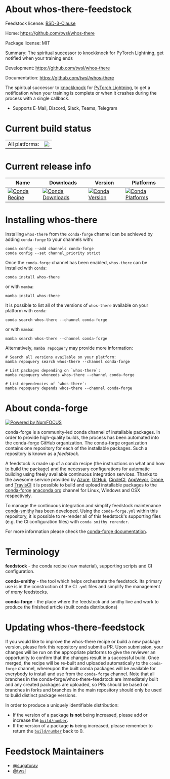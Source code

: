 About whos-there-feedstock
==========================

Feedstock license: [BSD-3-Clause](https://github.com/conda-forge/whos-there-feedstock/blob/main/LICENSE.txt)

Home: https://github.com/twsl/whos-there

Package license: MIT

Summary: The spiritual successor to knockknock for PyTorch Lightning, get notified when your training ends

Development: https://github.com/twsl/whos-there

Documentation: https://github.com/twsl/whos-there

The spiritual successor to [knockknock](https://github.com/huggingface/knockknock)
for [PyTorch Lightning](https://github.com/PyTorchLightning/pytorch-lightning),
to get a notification when your training is complete or when it crashes during the
process with a single callback.



- Supports E-Mail, Discord, Slack, Teams, Telegram


Current build status
====================


<table><tr><td>All platforms:</td>
    <td>
      <a href="https://dev.azure.com/conda-forge/feedstock-builds/_build/latest?definitionId=14896&branchName=main">
        <img src="https://dev.azure.com/conda-forge/feedstock-builds/_apis/build/status/whos-there-feedstock?branchName=main">
      </a>
    </td>
  </tr>
</table>

Current release info
====================

| Name | Downloads | Version | Platforms |
| --- | --- | --- | --- |
| [![Conda Recipe](https://img.shields.io/badge/recipe-whos--there-green.svg)](https://anaconda.org/conda-forge/whos-there) | [![Conda Downloads](https://img.shields.io/conda/dn/conda-forge/whos-there.svg)](https://anaconda.org/conda-forge/whos-there) | [![Conda Version](https://img.shields.io/conda/vn/conda-forge/whos-there.svg)](https://anaconda.org/conda-forge/whos-there) | [![Conda Platforms](https://img.shields.io/conda/pn/conda-forge/whos-there.svg)](https://anaconda.org/conda-forge/whos-there) |

Installing whos-there
=====================

Installing `whos-there` from the `conda-forge` channel can be achieved by adding `conda-forge` to your channels with:

```
conda config --add channels conda-forge
conda config --set channel_priority strict
```

Once the `conda-forge` channel has been enabled, `whos-there` can be installed with `conda`:

```
conda install whos-there
```

or with `mamba`:

```
mamba install whos-there
```

It is possible to list all of the versions of `whos-there` available on your platform with `conda`:

```
conda search whos-there --channel conda-forge
```

or with `mamba`:

```
mamba search whos-there --channel conda-forge
```

Alternatively, `mamba repoquery` may provide more information:

```
# Search all versions available on your platform:
mamba repoquery search whos-there --channel conda-forge

# List packages depending on `whos-there`:
mamba repoquery whoneeds whos-there --channel conda-forge

# List dependencies of `whos-there`:
mamba repoquery depends whos-there --channel conda-forge
```


About conda-forge
=================

[![Powered by
NumFOCUS](https://img.shields.io/badge/powered%20by-NumFOCUS-orange.svg?style=flat&colorA=E1523D&colorB=007D8A)](https://numfocus.org)

conda-forge is a community-led conda channel of installable packages.
In order to provide high-quality builds, the process has been automated into the
conda-forge GitHub organization. The conda-forge organization contains one repository
for each of the installable packages. Such a repository is known as a *feedstock*.

A feedstock is made up of a conda recipe (the instructions on what and how to build
the package) and the necessary configurations for automatic building using freely
available continuous integration services. Thanks to the awesome service provided by
[Azure](https://azure.microsoft.com/en-us/services/devops/), [GitHub](https://github.com/),
[CircleCI](https://circleci.com/), [AppVeyor](https://www.appveyor.com/),
[Drone](https://cloud.drone.io/welcome), and [TravisCI](https://travis-ci.com/)
it is possible to build and upload installable packages to the
[conda-forge](https://anaconda.org/conda-forge) [anaconda.org](https://anaconda.org/)
channel for Linux, Windows and OSX respectively.

To manage the continuous integration and simplify feedstock maintenance
[conda-smithy](https://github.com/conda-forge/conda-smithy) has been developed.
Using the ``conda-forge.yml`` within this repository, it is possible to re-render all of
this feedstock's supporting files (e.g. the CI configuration files) with ``conda smithy rerender``.

For more information please check the [conda-forge documentation](https://conda-forge.org/docs/).

Terminology
===========

**feedstock** - the conda recipe (raw material), supporting scripts and CI configuration.

**conda-smithy** - the tool which helps orchestrate the feedstock.
                   Its primary use is in the construction of the CI ``.yml`` files
                   and simplify the management of *many* feedstocks.

**conda-forge** - the place where the feedstock and smithy live and work to
                  produce the finished article (built conda distributions)


Updating whos-there-feedstock
=============================

If you would like to improve the whos-there recipe or build a new
package version, please fork this repository and submit a PR. Upon submission,
your changes will be run on the appropriate platforms to give the reviewer an
opportunity to confirm that the changes result in a successful build. Once
merged, the recipe will be re-built and uploaded automatically to the
`conda-forge` channel, whereupon the built conda packages will be available for
everybody to install and use from the `conda-forge` channel.
Note that all branches in the conda-forge/whos-there-feedstock are
immediately built and any created packages are uploaded, so PRs should be based
on branches in forks and branches in the main repository should only be used to
build distinct package versions.

In order to produce a uniquely identifiable distribution:
 * If the version of a package **is not** being increased, please add or increase
   the [``build/number``](https://docs.conda.io/projects/conda-build/en/latest/resources/define-metadata.html#build-number-and-string).
 * If the version of a package **is** being increased, please remember to return
   the [``build/number``](https://docs.conda.io/projects/conda-build/en/latest/resources/define-metadata.html#build-number-and-string)
   back to 0.

Feedstock Maintainers
=====================

* [@sugatoray](https://github.com/sugatoray/)
* [@twsl](https://github.com/twsl/)

